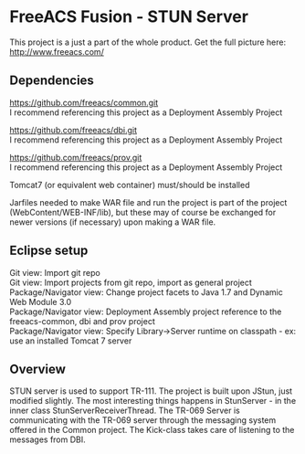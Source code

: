 FreeACS Fusion - STUN Server
============================
This project is a just a part of the whole product. Get the full picture here: 
http://www.freeacs.com/

Dependencies
------------
https://github.com/freeacs/common.git  
I recommend referencing this project as a Deployment Assembly Project

https://github.com/freeacs/dbi.git  
I recommend referencing this project as a Deployment Assembly Project

https://github.com/freeacs/prov.git  
I recommend referencing this project as a Deployment Assembly Project

Tomcat7 (or equivalent web container) must/should be installed

Jarfiles needed to make WAR file and run the project is part of the project
(WebContent/WEB-INF/lib), but these may of course be exchanged for newer 
versions (if necessary) upon making a WAR file. 


Eclipse setup
-------------
Git view: Import git repo  
Git view: Import projects from git repo, import as general project    
Package/Navigator view: Change project facets to Java 1.7 and Dynamic Web Module 3.0      
Package/Navigator view: Deployment Assembly project reference to the freeacs-common, dbi and prov project      
Package/Navigator view: Specify Library->Server runtime on classpath - ex: use an installed Tomcat 7 server  

Overview
--------
STUN server is used to support TR-111. The project is built upon JStun, just
modified slightly. The most interesting things happens in StunServer - in the
inner class StunServerReceiverThread. The TR-069 Server is communicating with
the TR-069 server through the messaging system offered in the Common project.
The Kick-class takes care of listening to the messages from DBI. 


